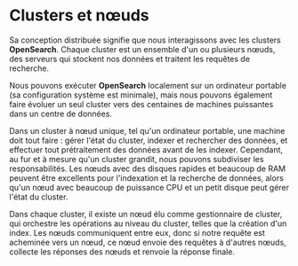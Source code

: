 # Clusters et nœuds

Sa conception distribuée signifie que nous interagissons avec les clusters **OpenSearch**. Chaque cluster est un ensemble d'un ou plusieurs nœuds, des serveurs qui stockent nos données et traitent les requêtes de recherche.

Nous pouvons exécuter **OpenSearch** localement sur un ordinateur portable (sa configuration système est minimale), mais nous pouvons également faire évoluer un seul cluster vers des centaines de machines puissantes dans un centre de données.

Dans un cluster à nœud unique, tel qu'un ordinateur portable, une machine doit tout faire : gérer l'état du cluster, indexer et rechercher des données, et effectuer tout prétraitement des données avant de les indexer. Cependant, au fur et à mesure qu'un cluster grandit, nous pouvons subdiviser les responsabilités. Les nœuds avec des disques rapides et beaucoup de RAM peuvent être excellents pour l'indexation et la recherche de données, alors qu'un nœud avec beaucoup de puissance CPU et un petit disque peut gérer l'état du cluster.

Dans chaque cluster, il existe un nœud élu comme gestionnaire de cluster, qui orchestre les opérations au niveau du cluster, telles que la création d'un index. Les nœuds communiquent entre eux, donc si notre requête est acheminée vers un nœud, ce nœud envoie des requêtes à d'autres nœuds, collecte les réponses des nœuds et renvoie la réponse finale.